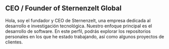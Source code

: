 ## CEO / Founder of Sternenzelt Global 

Hola, soy el fundador y CEO de Sternenzelt, una empresa dedicada al desarrollo e investigación tecnológica. Nuestro enfoque principal es el desarrollo de software. En este perfil, podrás explorar los repositorios personales en los que he estado trabajando, así como algunos proyectos de clientes.

<!--
**SternenzeltDev/SternenzeltDev** is a ✨ _special_ ✨ repository because its `README.md` (this file) appears on your GitHub profile.

Here are some ideas to get you started:

- 🔭 I’m currently working on ...
- 🌱 I’m currently learning ...
- 👯 I’m looking to collaborate on ...
- 🤔 I’m looking for help with ...
- 💬 Ask me about ...
- 📫 How to reach me: ...
- 😄 Pronouns: ...
- ⚡ Fun fact: ...
-->
